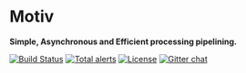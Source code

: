 # Motiv
**Simple, Asynchronous and Efficient processing pipelining.**

[![Build Status](https://travis-ci.com/SaadTalaat/motiv.svg?branch=master)](https://travis-ci.com/SaadTalaat/motiv)
[![Total alerts](https://img.shields.io/lgtm/alerts/g/SaadTalaat/motiv.svg?logo=lgtm&logoWidth=18)](https://lgtm.com/projects/g/SaadTalaat/motiv/alerts/)
[![License](https://img.shields.io/badge/license-Apache%202-blue.svg)](https://github.com/SaadTalaat/motiv)
[![Gitter chat](https://badges.gitter.im/gitterHQ/gitter.png)](https://gitter.im/pymotiv)
